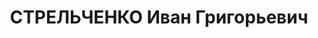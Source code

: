 ---
title: СТРЕЛЬЧЕНКО Иван Григорьевич
description: "Род. в 1905 г., г. Ставрополь, русский, образование 7 классов и сельскохозяйственный\
  \ техникум, б/п, учащийся. Проживал: г. Ставрополь. \n  Арестован 4 февраля 1924\
  \ г. \n  Приговорен: СтавргубЧК по Уголовно-судебному отделению ? 8 мая 1924 г.\
  \ \n  Приговор: 5 лет лагерей"
---